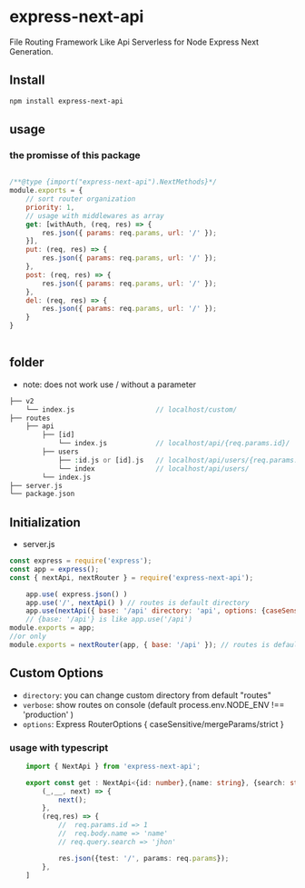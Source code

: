 # express-next-api 

File Routing Framework Like Api Serverless for Node Express Next Generation.

## Install

```bash
npm install express-next-api
```
## usage

### the promisse of this package

```js

/**@type {import("express-next-api").NextMethods}*/
module.exports = {
    // sort router organization
    priority: 1, 
    // usage with middlewares as array
    get: [withAuth, (req, res) => { 
        res.json({ params: req.params, url: '/' });
    }],
    put: (req, res) => {
        res.json({ params: req.params, url: '/' });
    },
    post: (req, res) => {
        res.json({ params: req.params, url: '/' });
    },
    del: (req, res) => {
        res.json({ params: req.params, url: '/' });
    }
}
 
```

## folder

 - note: does not work use / without a parameter

```php
├── v2
    └── index.js                    // localhost/custom/
├── routes
    ├── api
        ├── [id]
            └── index.js            // localhost/api/{req.params.id}/
        ├── users
            ├── :id.js or [id].js   // localhost/api/users/{req.params.id}
            └── index               // localhost/api/users/
        └── index.js
├── server.js
└── package.json
```

## Initialization

- server.js

```js
const express = require('express');
const app = express();
const { nextApi, nextRouter } = require('express-next-api');

    app.use( express.json() )
    app.use('/', nextApi() ) // routes is default directory
    app.use(nextApi({ base: '/api' directory: 'api', options: {caseSensitive: false} }))
    // {base: '/api'} is like app.use('/api') 
module.exports = app;
//or only
module.exports = nextRouter(app, { base: '/api' }); // routes is default directory
```

## Custom Options

- `directory`: you can change custom directory from default "routes"
- `verbose`: show routes on console (default process.env.NODE_ENV !== 'production' )
- `options`: Express RouterOptions { caseSensitive/mergeParams/strict }

### usage with typescript

``` ts
    import { NextApi } from 'express-next-api';

    export const get : NextApi<{id: number},{name: string}, {search: string} >[] = [
        (_,__, next) => {
            next();
        },
        (req,res) => {
            //  req.params.id => 1
            //  req.body.name => 'name'
            // req.query.search => 'jhon'

            res.json({test: '/', params: req.params});
        },
    ]
```